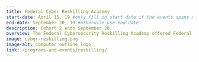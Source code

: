 ```yaml
---
title: Federal Cyber Reskilling Academy
start-date: April 15, 19 #only fill in start date if the events spans multiple days
end-date: September 20, 19 #otherwise use end-date
description: Cohort 2 ends September 20.
overview: The Federal Cybersecurity Reskilling Academy offered Federal employees the opportunity for hands-on training in cybersecurity. Applications are closed. Cohort 2 ends September 20.
image: cyber-reskilling.png
image-alt: Computer outline logo
link: /programs-and-events/reskilling/
---
```


